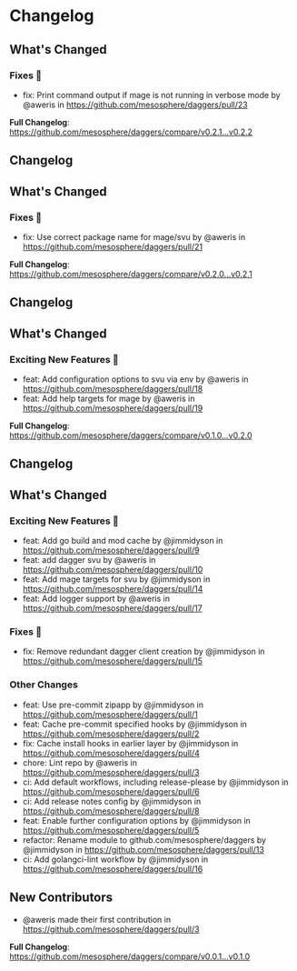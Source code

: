 # Changelog

<!-- Release notes generated using configuration in .github/release.yaml at main -->

## What's Changed
### Fixes 🔧
* fix: Print command output if mage is not running in verbose mode by @aweris in https://github.com/mesosphere/daggers/pull/23


**Full Changelog**: https://github.com/mesosphere/daggers/compare/v0.2.1...v0.2.2

## Changelog

<!-- Release notes generated using configuration in .github/release.yaml at main -->

## What's Changed
### Fixes 🔧
* fix: Use correct package name for mage/svu by @aweris in https://github.com/mesosphere/daggers/pull/21


**Full Changelog**: https://github.com/mesosphere/daggers/compare/v0.2.0...v0.2.1

## Changelog

<!-- Release notes generated using configuration in .github/release.yaml at main -->

## What's Changed
### Exciting New Features 🎉
* feat: Add configuration options to svu via env by @aweris in https://github.com/mesosphere/daggers/pull/18
* feat: Add help targets for mage by @aweris in https://github.com/mesosphere/daggers/pull/19


**Full Changelog**: https://github.com/mesosphere/daggers/compare/v0.1.0...v0.2.0

## Changelog

<!-- Release notes generated using configuration in .github/release.yaml at main -->

## What's Changed
### Exciting New Features 🎉
* feat: Add go build and mod cache by @jimmidyson in https://github.com/mesosphere/daggers/pull/9
* feat: add dagger svu by @aweris in https://github.com/mesosphere/daggers/pull/10
* feat: Add mage targets for svu by @jimmidyson in https://github.com/mesosphere/daggers/pull/14
* feat: Add logger support by @aweris in https://github.com/mesosphere/daggers/pull/17
### Fixes 🔧
* fix: Remove redundant dagger client creation by @jimmidyson in https://github.com/mesosphere/daggers/pull/15
### Other Changes
* feat: Use pre-commit zipapp by @jimmidyson in https://github.com/mesosphere/daggers/pull/1
* feat: Cache pre-commit specified hooks by @jimmidyson in https://github.com/mesosphere/daggers/pull/2
* fix: Cache install hooks in earlier layer by @jimmidyson in https://github.com/mesosphere/daggers/pull/4
* chore: Lint repo by @aweris in https://github.com/mesosphere/daggers/pull/3
* ci: Add default workflows, including release-please by @jimmidyson in https://github.com/mesosphere/daggers/pull/6
* ci: Add release notes config by @jimmidyson in https://github.com/mesosphere/daggers/pull/8
* feat: Enable further configuration options by @jimmidyson in https://github.com/mesosphere/daggers/pull/5
* refactor: Rename module to github.com/mesosphere/daggers by @jimmidyson in https://github.com/mesosphere/daggers/pull/13
* ci: Add golangci-lint workflow by @jimmidyson in https://github.com/mesosphere/daggers/pull/16

## New Contributors
* @aweris made their first contribution in https://github.com/mesosphere/daggers/pull/3

**Full Changelog**: https://github.com/mesosphere/daggers/compare/v0.0.1...v0.1.0
